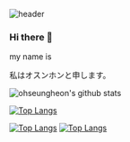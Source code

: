 ![header](https://capsule-render.vercel.app/api?type=wave&color=auto&height=300&section=header&text=welcome!&fontSize=90)
### Hi there 👋

my name is 

私はオスンホンと申します。

![ohseungheon's github stats](https://github-readme-stats.vercel.app/api?username=ohseungheon&show_icons=true)

[![Top Langs](https://github-readme-stats.vercel.app/api/top-langs/?username=seungheon&size_weight=0.5&count_weight=0.5)](https://github.com/seungheon/github-readme-stats)

[![Top Langs](https://github-readme-stats.vercel.app/api/top-langs/?username=ohseungheon&langs_count=8)](https://github.com/ohseungheon/github-readme-stats)
[![Top Langs](https://github-readme-stats.vercel.app/api/top-langs/?username=ohseungheon&hide_progress=true)](https://github.com/ohseungheon/github-readme-stats)
<!--
**ohseungheon/ohseungheon** is a ✨ _special_ ✨ repository because its `README.md` (this file) appears on your GitHub profile.

Here are some ideas to get you started:

- 🔭 I’m currently working on ...
- 🌱 I’m currently learning ...
- 👯 I’m looking to collaborate on ...
- 🤔 I’m looking for help with ...
- 💬 Ask me about ...
- 📫 How to reach me: ...
- 😄 Pronouns: ...
- ⚡ Fun fact: ...
-->
